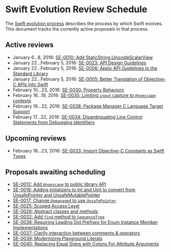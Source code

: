 # Swift Evolution Review Schedule

The [Swift evolution process][evolution-process] describes the process
by which Swift evolves. This document tracks the currently active
proposals in that process.

## Active reviews

* January 6...8, 2016: [SE-0010: Add StaticString.UnicodeScalarView](proposals/0010-add-staticstring-unicodescalarview.md)
* January 22...February 5, 2016: [SE-0023: API Design Guidelines](proposals/0006-apply-api-guidelines-to-the-standard-library.md)
* January 22...February 5, 2016: [SE-0006: Apply API Guidelines to the Standard Library](proposals/0006-apply-api-guidelines-to-the-standard-library.md)
* January 22...February 5, 2016: [SE-0005: Better Translation of Objective-C APIs Into Swift](proposals/0005-objective-c-name-translation.md)
* February 10...23, 2016: [SE-0030: Property Behaviors](proposals/0030-property-behavior-decls.md)
* February 16...19, 2016: [SE-0035: Limiting `inout` capture to `@noescape` contexts](proposals/0035-limit-inout-capture.md)
* February 16...22, 2016: [SE-0038: Package Manager C Language Target Support](proposals/0038-swiftpm-c-language-targets.md)
* February 17...22, 2016: [SE-0034: Disambiguating Line Control Statements from Debugging Identifiers](proposals/0034-disambiguating-line.md)

## Upcoming reviews

* February 18...23, 2016: [SE-0033: Import Objective-C Constants as Swift Types](proposals/0033-import-objc-constants.md)

## Proposals awaiting scheduling

* [SE-0012: Add `@noescape` to public library API](proposals/0012-add-noescape-to-public-library-api.md)
* [SE-0016: Adding initializers to Int and Uint to convert from UnsafePointer and UnsafeMutablePointer](proposals/0016-initializers-for-converting-unsafe-pointers-to-ints.md)
* [SE-0017: Change `Unmanaged` to use `UnsafePointer`](proposals/0017-convert-unmanaged-to-use-unsafepointer.md)
* [SE-0025: Scoped Access Level](proposals/0025-scoped-access-level.md)
* [SE-0026: Abstract classes and methods](proposals/0026-abstract-classes-and-methods.md)
* [SE-0032: Add `find` method to `SequenceType`](proposals/0032-sequencetype-find.md)
* [SE-0036: Requiring Leading Dot Prefixes for Enum Instance Member Implementations](proposals/0036-enum-dot.md)
* [SE-0037: Clarify interaction between comments & operators](proposals/0037-clarify-comments-and-operators.md)
* [SE-0039: Modernizing Playground Literals](proposals/0039-playgroundliterals.md)
* [SE-0040: Replacing Equal Signs with Colons For Attribute Arguments](proposals/0040-attributecolons.md)

[evolution-process]: process.md  "The Swift evolution process"

